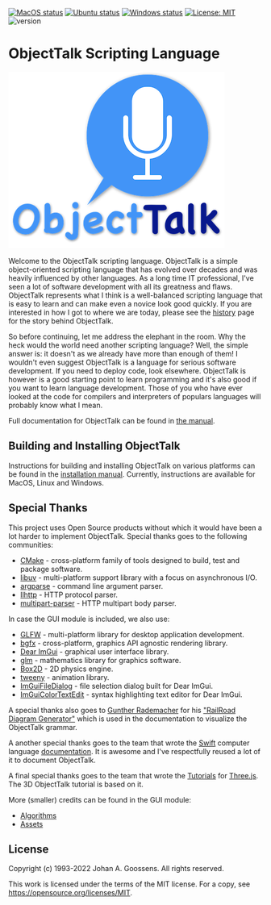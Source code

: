 [![MacOS status](https://github.com/goossens/ObjectTalk/actions/workflows/macos.yml/badge.svg)](https://github.com/goossens/ObjectTalk/actions)
[![Ubuntu status](https://github.com/goossens/ObjectTalk/actions/workflows/ubuntu.yml/badge.svg)](https://github.com/goossens/ObjectTalk/actions)
[![Windows status](https://github.com/goossens/ObjectTalk/actions/workflows/windows.yml/badge.svg)](https://github.com/goossens/ObjectTalk/actions)
[![License: MIT](https://img.shields.io/badge/License-MIT-yellow.svg)](https://opensource.org/licenses/MIT)
![version](https://img.shields.io/badge/version-0.2-blue)

# ObjectTalk Scripting Language

![Logo](docs/img/logo-small.png)

Welcome to the ObjectTalk scripting language. ObjectTalk is a simple
object-oriented scripting language that has evolved over decades and
was heavily influenced by other languages. As a long time IT
professional, I've seen a lot of software development with all its
greatness and flaws. ObjectTalk represents what I think is a
well-balanced scripting language that is easy to learn and can make
even a novice look good quickly. If you are interested in how I got
to where we are today, please see the
[history](https://goossens.github.io/ObjectTalk/tour.html#history)
page for the story behind ObjectTalk.

So before continuing, let me address the elephant in the room. Why the
heck would the world need another scripting language? Well, the simple
answer is: it doesn't as we already have more than enough of them! I
wouldn't even suggest ObjectTalk is a language for serious software
development. If you need to deploy code, look elsewhere. ObjectTalk is
however is a good starting point to learn programming and it's also
good if you want to learn language development. Those of you who have
ever looked at the code for compilers and interpreters of populars
languages will probably know what I mean.

Full documentation for ObjectTalk can be found in
[the manual](https://goossens.github.io/ObjectTalk/).

## Building and Installing ObjectTalk

Instructions for building and installing ObjectTalk on various
platforms can be found in the
[installation manual](https://goossens.github.io/ObjectTalk/installation.html).
Currently, instructions are available for MacOS, Linux and Windows.

## Special Thanks

This project uses Open Source products without which it would have
been a lot harder to implement ObjectTalk. Special thanks goes to
the following communities:

* [CMake](https://cmake.org) - cross-platform family of tools designed to build, test and package software.
* [libuv](https://libuv.org) - multi-platform support library with a focus on asynchronous I/O.
* [argparse](https://github.com/p-ranav/argparse) - command line argument parser.
* [llhttp](https://llhttp.org) - HTTP protocol parser.
* [multipart-parser](https://github.com/francoiscolas/multipart-parser) - HTTP multipart body parser.

In case the GUI module is included, we also use:

* [GLFW](https://www.glfw.org) - multi-platform library for desktop application development.
* [bgfx](https://github.com/bkaradzic/bgfx) - cross-platform, graphics API agnostic rendering library.
* [Dear ImGui](https://github.com/ocornut/imgui) - graphical user interface library.
* [glm](https://github.com/g-truc/glm) - mathematics library for graphics software.
* [Box2D](https://box2d.org) - 2D physics engine.
* [tweeny](https://github.com/mobius3/tweeny) - animation library.
* [ImGuiFileDialog](https://github.com/aiekick/ImGuiFileDialog) - file selection dialog built for Dear ImGui.
* [ImGuiColorTextEdit](https://github.com/BalazsJako/ImGuiColorTextEdit) - syntax highlighting text editor for Dear ImGui.

A special thanks also goes to
[Gunther Rademacher](https://github.com/GuntherRademacher) for his
["RailRoad Diagram Generator"](https://www.bottlecaps.de/rr/ui) which
is used in the documentation to visualize the ObjectTalk grammar.

A another special thanks goes to the team that wrote the
[Swift](https://swift.org) computer language
[documentation](https://swift.org/documentation/). It is awesome and
I've respectfully reused a lot of it to document ObjectTalk.

A final special thanks goes to the team that wrote the
[Tutorials](https://threejsfundamentals.org) for
[Three.js](https://threejs.org). The 3D ObjectTalk tutorial is based on it.

More (smaller) credits can be found in the GUI module:

* [Algorithms](gui/README.md)
* [Assets](examples/3d/assets/README.md)

## License

Copyright (c) 1993-2022 Johan A. Goossens. All rights reserved.

This work is licensed under the terms of the MIT license.
For a copy, see <https://opensource.org/licenses/MIT>.
